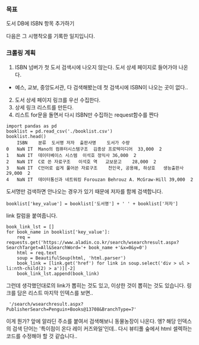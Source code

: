 ### 목표
도서 DB에 ISBN 항목 추가하기

다음은 그 시행착오를 기록한 일지입니다. 

### 크롤링 계획 
1. ISBN 넘버가 첫 도서 검색시에 나오지 않는다. 도서 상세 페이지로 들어가야 나온다.
  - 예스, 교보, 중앙도서관, 다 검색해봤는데 첫 검색시에 ISBN이 나오는 곳이 없다..
2. 도서 상세 페이지 링크를 우선 수집한다.
3. 상세 링크 리스트를 만든다.
4. 리스트 for문을 돌면서 다시 ISBN만 수집하는 request함수를 짠다

```
import pandas as pd
booklist = pd.read_csv('./booklist.csv')
booklist.head()
	ISBN	분류	도서명	저자	출판사명	도서가	수량
0	NaN	IT	Mano의 컴퓨터시스템구조	김종상	프로텍미디어	33,000	2
1	NaN	IT	데이터베이스 시스템	이석호	정익사	36,000	2
2	NaN	IT	C로 쓴 자료구조	이석호 역	교보문고	28,000	2
3	NaN	IT	C언어로 쉽게 풀어쓴 자료구조	천인국, 공용해, 하상호	생능출판사	29,000	2
4	NaN	IT	데이터통신과 네트워킹	Forouzan Behrouz A.	McGraw-Hill	39,000	2
```
도서명만 검색하면 안나오는 경우가 있기 때문에 저자를 함께 검색합니다.

```
booklist['key_value'] = booklist['도서명'] + ' ' + booklist['저자']
```
link 칼럼을 붙여줍니다.
```
book_link_lst = []
for book_name in booklist['key_value']:
    req = requests.get('https://www.aladin.co.kr/search/wsearchresult.aspx?SearchTarget=All&SearchWord='+ book_name +'&x=0&y=0')
    html = req.text
    soup = BeautifulSoup(html, 'html.parser')
    book_link = [link.get('href') for link in soup.select('div > ul > li:nth-child(2) > a')][-2]
    book_link_lst.append(book_link)
```
그런데 생각했던대로의 link가 뽑히는 것도 있고, 이상한 것이 뽑히는 것도 있습니다. 
링크를 담은 리스트 마지막 인덱스를 보면..
```
 '/search/wsearchresult.aspx?PublisherSearch=Penguin+Books@13708&BranchType=7'
 ```
 이게 뭔가? 앞에 알라딘 주소를 붙여서 검색해보니 동물농장이 나온다. 엥?
 해당 인덱스의 검색 단어는 '특이점이 온다 레이 커즈와일'인데.. 
 다시 뷰티풀 숲에서 html 셀렉하는 코드를 수정해야 할 것 같습니다.. 
